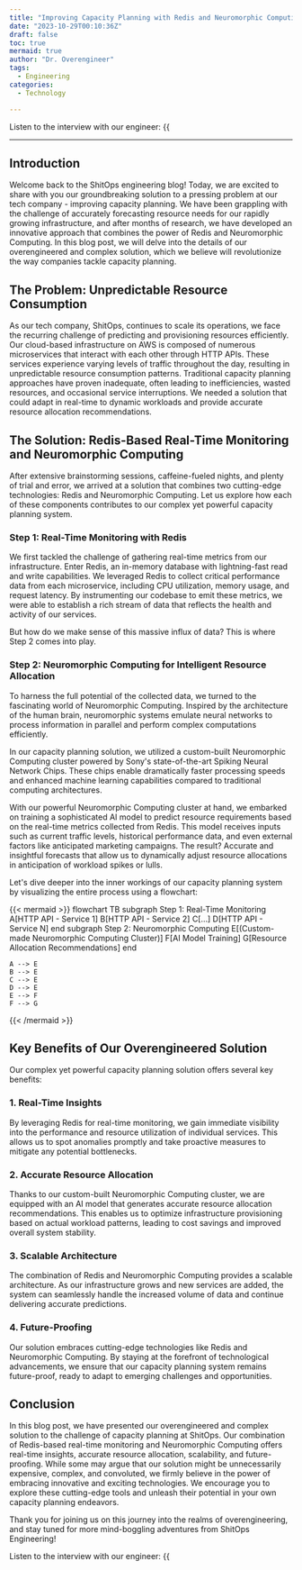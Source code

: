 ```yaml
---
title: "Improving Capacity Planning with Redis and Neuromorphic Computing"
date: "2023-10-29T00:10:36Z"
draft: false
toc: true
mermaid: true
author: "Dr. Overengineer"
tags:
  - Engineering
categories:
  - Technology

---
```


Listen to the interview with our engineer: {{<audio src="https://s3.chaops.de/shitops/podcasts/improving-capacity-planning-with-redis-and-neuromorphic-computing.mp3" class="audio">}}

---

## Introduction

Welcome back to the ShitOps engineering blog! Today, we are excited to share with you our groundbreaking solution to a pressing problem at our tech company - improving capacity planning. We have been grappling with the challenge of accurately forecasting resource needs for our rapidly growing infrastructure, and after months of research, we have developed an innovative approach that combines the power of Redis and Neuromorphic Computing. In this blog post, we will delve into the details of our overengineered and complex solution, which we believe will revolutionize the way companies tackle capacity planning.

## The Problem: Unpredictable Resource Consumption

As our tech company, ShitOps, continues to scale its operations, we face the recurring challenge of predicting and provisioning resources efficiently. Our cloud-based infrastructure on AWS is composed of numerous microservices that interact with each other through HTTP APIs. These services experience varying levels of traffic throughout the day, resulting in unpredictable resource consumption patterns. Traditional capacity planning approaches have proven inadequate, often leading to inefficiencies, wasted resources, and occasional service interruptions. We needed a solution that could adapt in real-time to dynamic workloads and provide accurate resource allocation recommendations.

## The Solution: Redis-Based Real-Time Monitoring and Neuromorphic Computing

After extensive brainstorming sessions, caffeine-fueled nights, and plenty of trial and error, we arrived at a solution that combines two cutting-edge technologies: Redis and Neuromorphic Computing. Let us explore how each of these components contributes to our complex yet powerful capacity planning system.

### Step 1: Real-Time Monitoring with Redis

We first tackled the challenge of gathering real-time metrics from our infrastructure. Enter Redis, an in-memory database with lightning-fast read and write capabilities. We leveraged Redis to collect critical performance data from each microservice, including CPU utilization, memory usage, and request latency. By instrumenting our codebase to emit these metrics, we were able to establish a rich stream of data that reflects the health and activity of our services.

But how do we make sense of this massive influx of data? This is where Step 2 comes into play.

### Step 2: Neuromorphic Computing for Intelligent Resource Allocation

To harness the full potential of the collected data, we turned to the fascinating world of Neuromorphic Computing. Inspired by the architecture of the human brain, neuromorphic systems emulate neural networks to process information in parallel and perform complex computations efficiently.

In our capacity planning solution, we utilized a custom-built Neuromorphic Computing cluster powered by Sony's state-of-the-art Spiking Neural Network Chips. These chips enable dramatically faster processing speeds and enhanced machine learning capabilities compared to traditional computing architectures.

With our powerful Neuromorphic Computing cluster at hand, we embarked on training a sophisticated AI model to predict resource requirements based on the real-time metrics collected from Redis. This model receives inputs such as current traffic levels, historical performance data, and even external factors like anticipated marketing campaigns. The result? Accurate and insightful forecasts that allow us to dynamically adjust resource allocations in anticipation of workload spikes or lulls.

Let's dive deeper into the inner workings of our capacity planning system by visualizing the entire process using a flowchart:

{{< mermaid >}}
flowchart TB
    subgraph Step 1: Real-Time Monitoring
        A[HTTP API - Service 1]
        B[HTTP API - Service 2]
        C[...]
        D[HTTP API - Service N]
    end
    subgraph Step 2: Neuromorphic Computing
        E[(Custom-made Neuromorphic Computing Cluster)]
        F[AI Model Training]
        G[Resource Allocation Recommendations]
    end
    
    A --> E
    B --> E
    C --> E
    D --> E
    E --> F
    F --> G

{{< /mermaid >}}

## Key Benefits of Our Overengineered Solution

Our complex yet powerful capacity planning solution offers several key benefits:

### 1. Real-Time Insights

By leveraging Redis for real-time monitoring, we gain immediate visibility into the performance and resource utilization of individual services. This allows us to spot anomalies promptly and take proactive measures to mitigate any potential bottlenecks.

### 2. Accurate Resource Allocation

Thanks to our custom-built Neuromorphic Computing cluster, we are equipped with an AI model that generates accurate resource allocation recommendations. This enables us to optimize infrastructure provisioning based on actual workload patterns, leading to cost savings and improved overall system stability.

### 3. Scalable Architecture

The combination of Redis and Neuromorphic Computing provides a scalable architecture. As our infrastructure grows and new services are added, the system can seamlessly handle the increased volume of data and continue delivering accurate predictions.

### 4. Future-Proofing

Our solution embraces cutting-edge technologies like Redis and Neuromorphic Computing. By staying at the forefront of technological advancements, we ensure that our capacity planning system remains future-proof, ready to adapt to emerging challenges and opportunities.

## Conclusion

In this blog post, we have presented our overengineered and complex solution to the challenge of capacity planning at ShitOps. Our combination of Redis-based real-time monitoring and Neuromorphic Computing offers real-time insights, accurate resource allocation, scalability, and future-proofing. While some may argue that our solution might be unnecessarily expensive, complex, and convoluted, we firmly believe in the power of embracing innovative and exciting technologies. We encourage you to explore these cutting-edge tools and unleash their potential in your own capacity planning endeavors.

Thank you for joining us on this journey into the realms of overengineering, and stay tuned for more mind-boggling adventures from ShitOps Engineering!

Listen to the interview with our engineer: {{<audio src="https://s3.chaops.de/shitops/podcasts/improving-capacity-planning-with-redis-and-neuromorphic-computing.mp3" class="audio">}}